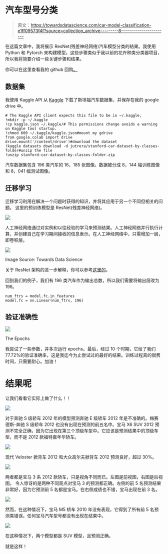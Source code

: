 # 汽车型号分类

> 原文：<https://towardsdatascience.com/car-model-classification-e1ff09573f4f?source=collection_archive---------8----------------------->

在这篇文章中，我将展示 ResNet(残差神经网络)汽车模型分类的结果。我使用 Python 和 Pytorch 来构建模型。这些步骤类似于我以前的花卉种类分类器项目，所以我将简要介绍一些关键步骤和结果。

你可以在这里查看我的 github 回购[。](https://github.com/wengsengh/Car-Models-Classifier)

## 数据集

我使用 Kaggle API 从 [Kaggle](https://www.kaggle.com/jutrera/stanford-car-dataset-by-classes-folder) 下载了斯坦福汽车数据集，并保存在我的 google drive 中。

```
# The Kaggle API client expects this file to be in ~/.kaggle,
!mkdir -p ~/.kaggle
!cp kaggle.json ~/.kaggle/# This permissions change avoids a warning on Kaggle tool startup.
!chmod 600 ~/.kaggle/kaggle.json#mount my gdrive
from google.colab import drive
drive.mount('/content/drive')#download the dataset
!kaggle datasets download -d jutrera/stanford-car-dataset-by-classes-folder#unzip the file
!unzip stanford-car-dataset-by-classes-folder.zip
```

汽车数据集包含 196 类汽车的 16，185 张图像。数据被分成 8，144 幅训练图像和 8，041 幅测试图像。

## 迁移学习

迁移学习利用在解决一个问题时获得的知识，并将其应用于另一个不同但相关的问题。
这里的预训练模型是 ResNet(残差神经网络)。

![](img/6b07612b3c26bcde2d75315549e94bd2.png)

人工神经网络通过对实例和以往经验的学习来预测结果。人工神经网络并行执行计算，并创建自己在学习期间接收的信息表示。在人工神经网络中，只需增加一层，即卷积层。

![](img/d31e5691c3cff15eb5cc9fe70d8771a4.png)

Image Source: Towards Data Science

关于 ResNet 架构的进一步解释，你可以参考[这里的](/understanding-and-visualizing-resnets-442284831be8)。

回到我们的例子，我们有 196 类汽车作为输出总数，所以我们需要将输出层改为 196。

```
num_ftrs = model.fc.in_features
model.fc = nn.Linear(num_ftrs, 196)
```

## 验证准确性

![](img/16639e1b2cee63f73e2d51f564a830b5.png)

The Epochs

我尝试了一些参数，并多次运行 epochs。最后，经过 10 个时期，它给了我们 77.72%的验证准确率，这是我迄今为止尝试过的最好的结果。训练过程真的很费时间，只需要耐心。加油！

# 结果呢

让我们看看它实际上做了什么！！

![](img/c925410b065009b9fc28a3b9bd2e4726.png)

对于奔驰 S 级轿车 2012 年的模型预测奔驰 E 级轿车 2012 年是不准确的。梅赛德斯-奔驰 S 级轿车 2012 也没有出现在预测的前五名中。宝马 X6 SUV 2012 预测不完全正确，因为它出现在第三个顶级车型中。它应该是预测结果中的顶级车型，而不是 2012 款福特嘉年华轿车。

![](img/94d81b4624635fea36a5605c7eef0ab3.png)

现代 Veloster 掀背车 2012 和大众高尔夫掀背车 2012 预测良好，超过 30%。

![](img/1acf8403d700d04c3463488b7d5f0175.png)

两者都是宝马 3 系 2012 款轿车，只是视角不同而已。左图是前视图，右图是后视图。
令人惊讶的是两种不同观点对宝马 3 的预测都正确。左侧的前 5 名预测结果非常好，因为它预测前 5 名都是宝马。在右侧成绩也不错，宝马出现在前 3 名。

![](img/facabc673a66ad83a0234fc13f166c2f.png)

然而，在这种情况下，宝马 M5 轿车 2010 年没有表现，它得到了所有前 5 名预测类错误。任何宝马汽车型号都没有出现在结果中。

![](img/1793f7b503dba0e5b2443e17bc7eec09.png)

在这种情况下，两个模型都是 SUV 模型，且预测正确。

就是这样！